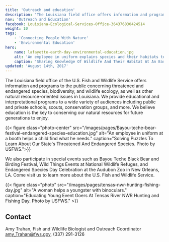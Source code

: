 ```yaml
---
title: 'Outreach and education'
description: 'The Louisiana field office offers information and programs to the public concerning threatened and endangered species, biodiversity, and wildlife ecology, as well as other natural resource-oriented issues in Louisiana. We provide educational and interpretational programs to a wide variety of audiences including public and private schools, scouts, conservation groups, and more.'
nav: 'Outreach and Education'
facebook: Louisiana-Ecological-Services-Office-364376830424514
weight: 10
tags:
    - 'Connecting People With Nature'
    - 'Environmental Education'
hero:
    name: lafayette-earth-day-environmental-education.jpg
    alt: 'An employee in uniform explains species and their habitats to a group of students.'
    caption: 'Sharing Knowledge Of Wildlife And Their Habitat At An Earth Day School Event. Photo by USFWS.'
updated: 'August 14th, 2017'
---
```


The Louisiana field office of the U.S. Fish and Wildlife Service offers  information and programs to the public concerning threatened and endangered species, biodiversity, and wildlife ecology, as well as other natural resource-oriented issues in Louisiana. We provide  educational and interpretational programs to a wide variety of audiences including public and private schools, scouts, conservation groups, and more. We believe education is the key to conserving our natural resources for future generations to enjoy.

{{< figure class="photo-center" src="/images/pages/Bayou-teche-bear-festival-endangered-species-education.jpg" alt="An employee in uniform at a booth helps a child find what he needs." caption="Solving Puzzles To Learn About Our State's Threatened And Endangered Species. Photo by USFWS.">}}

We also participate in special events such as Bayou Teche Black Bear and Birding Festival, Wild Things Events at National Wildlife Refuges, and Endangered Species Day Celebration at the Audubon Zoo in New Orleans, LA. Come visit us to learn more about the U.S. Fish and Wildlife Service.

{{< figure class="photo" src="/images/pages/tensas-nwr-hunting-fishing-day.jpg" alt="A woman helps a youngster with binoculars." caption="Educating Young Event Goers At Tensas River NWR Hunting and Fishing Day. Photo by USFWS." >}}

## Contact
Amy Trahan, Fish and Wildlife Biologist and Outreach Coordinator  
[amy_Trahan@fws.gov](mailto:amy_trahan@fws.gov), (337) 291-3126
